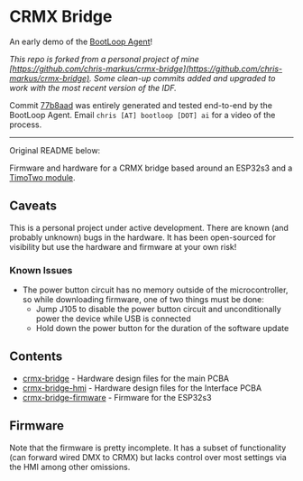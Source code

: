 # CRMX Bridge

An early demo of the [BootLoop Agent](https://bootloop.ai)!

*This repo is forked from a personal project of mine [https://github.com/chris-markus/crmx-bridge](https://github.com/chris-markus/crmx-bridge). Some clean-up commits added and upgraded to work with the most recent version of the IDF.*

Commit [77b8aad](https://github.com/bootloop-chris/crmx-bridge-golioth/commit/77b8aad5b4f520016bc5265554ae8e2e5ca4bd7b) was entirely generated and tested end-to-end by the BootLoop Agent. Email `chris [AT] bootloop [DOT] ai` for a video of the process.

---

Original README below:

Firmware and hardware for a CRMX bridge based around an ESP32s3 and a [TimoTwo module](https://lumenradio.com/products/timotwo/).

## Caveats

This is a personal project under active development. There are known (and probably unknown) bugs in the hardware. It has been open-sourced for visibility but use the hardware and firmware at your own risk!

### Known Issues

* The power button circuit has no memory outside of the microcontroller, so while downloading firmware, one of two things must be done:
  * Jump J105 to disable the power button circuit and unconditionally power the device while USB is connected
  * Hold down the power button for the duration of the software update

## Contents

* [crmx-bridge](./crmx-bridge/) - Hardware design files for the main PCBA
* [crmx-bridge-hmi](./crmx-bridge-hmi/) - Hardware design files for the Interface PCBA
* [crmx-bridge-firmware](./crmx-bridge-firmware/) - Firmware for the ESP32s3

## Firmware

Note that the firmware is pretty incomplete. It has a subset of functionality (can forward wired DMX to CRMX) but lacks control over most settings via the HMI among other omissions.